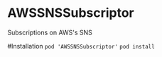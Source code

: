 # AWSSNSSubscriptor
Subscriptions on AWS's SNS

#Installation
`pod 'AWSSNSSubscriptor'`
`pod install`
